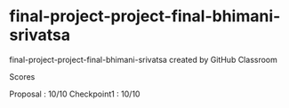 # final-project-project-final-bhimani-srivatsa
final-project-project-final-bhimani-srivatsa created by GitHub Classroom

Scores

Proposal : 10/10
Checkpoint1 : 10/10
